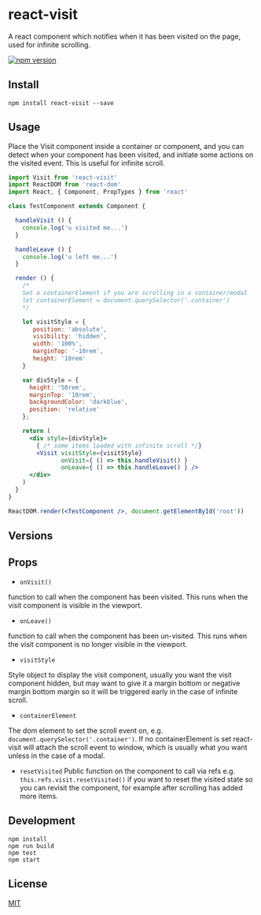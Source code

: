 # react-visit

A react component which notifies when it has been visited on the page, used for infinite scrolling.

[![npm version](https://badge.fury.io/js/react-visit.svg)](https://badge.fury.io/js/react-visit)

## Install

`npm install react-visit --save`

## Usage

Place the Visit component inside a container or component, and you can detect when your component has been visited,
and initiate some actions on the visited event. This is useful for infinite scroll.

```jsx
import Visit from 'react-visit'
import ReactDOM from 'react-dom'
import React, { Component, PropTypes } from 'react'

class TestComponent extends Component {

  handleVisit () {
    console.log('u visited me...')
  }

  handleLeave () {
    console.log('u left me...')
  }

  render () {
    /*
    Set a containerElement if you are scrolling in a container/modal
    let containerElement = document.querySelector('.container')
    */

    let visitStyle = {
       position: 'absolute',
       visibility: 'hidden',
       width: '100%',
       marginTop: '-10rem',
       height: '10rem'
    }

    var divStyle = {
      height: '50rem',
      marginTop: '10rem',
      backgroundColor: 'darkblue',
      position: 'relative'
    };

    return (
      <div style={divStyle}>
        { /* some items loaded with infinite scroll */}
        <Visit visitStyle={visitStyle}
               onVisit={ () => this.handleVisit() }
               onLeave={ () => this.handleLeave() } />
      </div>
    )
  }
}

ReactDOM.render(<TestComponent />, document.getElementById('root'))
```

## Versions

## Props

- `onVisit()`

function to call when the component has been visited. This runs when the visit component is visible in the viewport.

- `onLeave()`

function to call when the component has been un-visited. This runs when the visit component is no longer visible in the viewport.

- `visitStyle`

Style object to display the visit component, usually you want the visit component hidden, but may want to give it a margin bottom or negative margin bottom margin so it will be triggered early in the case of infinite scroll.

- `containerElement`

The dom element to set the scroll event on, e.g. `document.querySelector('.container')`. If no containerElement is set react-visit will attach the scroll event to window, which is usually what you want unless in the case of a modal.

- `resetVisited`
Public function on the component to call via refs e.g. `this.refs.visit.resetVisited()` if you want to reset the visited state so you can revisit the component, for example after scrolling has added more items.

## Development
    npm install
    npm run build
    npm test
    npm start

## License

[MIT](http://isekivacenz.mit-license.org/)
